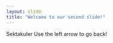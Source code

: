 ```yaml
---
layout: slide
title: "Welcome to our second slide!"
---
```

Sektakuler
Use the left arrow to go back!
